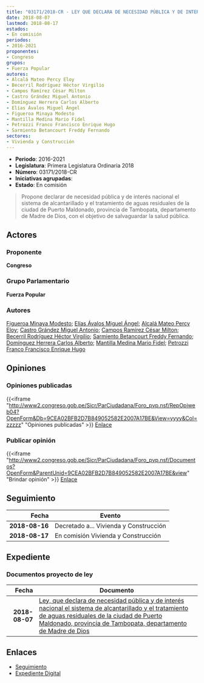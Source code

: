 ```yaml
---
title: "03171/2018-CR - LEY QUE DECLARA DE NECESIDAD PÚBLICA Y DE INTERÉS NACIONAL EL SISTEMA DE ALCANTARILLADO Y EL TRATAMIENTO DE AGUAS RESIDUALES DE LA CIUDAD DE PUERTO MALDONADO, PROVINCIA DE TAMBOPATA, DEPARTAMENTO DE MADRE DE DIOS"
date: 2018-08-07
lastmod: 2018-08-17
estados:
- En comisión
periodos:
- 2016-2021
proponentes:
- Congreso
grupos:
- Fuerza Popular
autores:
- Alcalá Mateo Percy Eloy
- Becerril Rodríguez Héctor Virgilio
- Campos Ramírez César Milton
- Castro Grández Miguel Antonio
- Domínguez Herrera Carlos Alberto
- Elías Ávalos Miguel Ángel
- Figueroa Minaya Modesto
- Mantilla Medina Mario Fidel
- Petrozzi Franco Francisco Enrique Hugo
- Sarmiento Betancourt Freddy Fernando
sectores:
- Vivienda y Construcción
---
```

- **Periodo**: 2016-2021
- **Legislatura**: Primera Legislatura Ordinaria 2018
- **Número**: 03171/2018-CR
- **Iniciativas agrupadas**: 
- **Estado**: En comisión

> Propone declarar de necesidad pública y de interés nacional el sistema de alcantarillado y el tratamiento de aguas residuales de la ciudad de Puerto Maldonado, provincia de Tambopata, departamento de Madre de Dios, con el objetivo de salvaguardar la salud pública.


## Actores

### Proponente

**Congreso**

### Grupo Parlamentario

**Fuerza Popular**

### Autores

[Figueroa Minaya Modesto](mailto:mailto:mfigueroam@congreso.gob.pe); [Elías Ávalos Miguel Ángel](mailto:mailto:melias@congreso.gob.pe); [Alcalá Mateo Percy Eloy](mailto:mailto:palcala@congreso.gob.pe); [Castro Grández Miguel Antonio](mailto:mailto:macastro@congreso.gob.pe); [Campos Ramírez César Milton](mailto:mailto:ccampos@congreso.gob.pe); [Becerril Rodríguez Héctor Virgilio](mailto:mailto:hbecerril@congreso.gob.pe); [Sarmiento Betancourt Freddy Fernando](mailto:mailto:fsarmiento@congreso.gob.pe); [Domínguez Herrera Carlos Alberto](mailto:mailto:cdominguez@congreso.gob.pe); [Mantilla Medina Mario Fidel](mailto:mailto:mmantilla@congreso.gob.pe); [Petrozzi Franco Francisco Enrique Hugo](mailto:mailto:fpetrozzi@congreso.gob.pe)

## Opiniones

### Opiniones publicadas

{{<iframe "http://www2.congreso.gob.pe/Sicr/ParCiudadana/Foro_pvp.nsf/RepOpiweb04?OpenForm&Db=9CEA02BFB2D7B849052582E2007A17BE&View=yyyy&Col=zzzzz" "Opiniones publicadas" >}}
[Enlace](http://www2.congreso.gob.pe/Sicr/ParCiudadana/Foro_pvp.nsf/RepOpiweb04?OpenForm&Db=9CEA02BFB2D7B849052582E2007A17BE&View=yyyy&Col=zzzzz)

### Publicar opinión

{{<iframe "http://www2.congreso.gob.pe/Sicr/ParCiudadana/Foro_pvp.nsf/Documentos?OpenForm&ParentUnid=9CEA02BFB2D7B849052582E2007A17BE&view" "Brindar opinión" >}}
[Enlace](http://www2.congreso.gob.pe/Sicr/ParCiudadana/Foro_pvp.nsf/Documentos?OpenForm&ParentUnid=9CEA02BFB2D7B849052582E2007A17BE&view)


## Seguimiento

| Fecha | Evento |
|------:|--------|
| **2018-08-16** | Decretado a... Vivienda y Construcción |
| **2018-08-17** | En comisión Vivienda y Construcción |

## Expediente

### Documentos proyecto de ley

| Fecha | Documento |
|------:|-----------|
| **2018-08-07** | [Ley, que declara de necesidad pública y de interés nacional el sistema de alcantarillado y el tratamiento de aguas residuales de la ciudad de Puerto Maldonado, provincia de Tambopata, departamento de Madre de Dios](http://www.leyes.congreso.gob.pe/Documentos/2016_2021/Proyectos_de_Ley_y_de_Resoluciones_Legislativas/PL0317120180807.pdf) |

## Enlaces

- [Seguimiento](http://www2.congreso.gob.pe/Sicr/TraDocEstProc/CLProLey2016.nsf/f7fff46988ca05b1052578e100829cc7/9ff3eb2997959718052582e20077b3b9?OpenDocument)
- [Expediente Digital](http://www2.congreso.gob.pe/Sicr/TraDocEstProc/Expvirt_2011.nsf/visbusqptramdoc1621/03171?opendocument)

